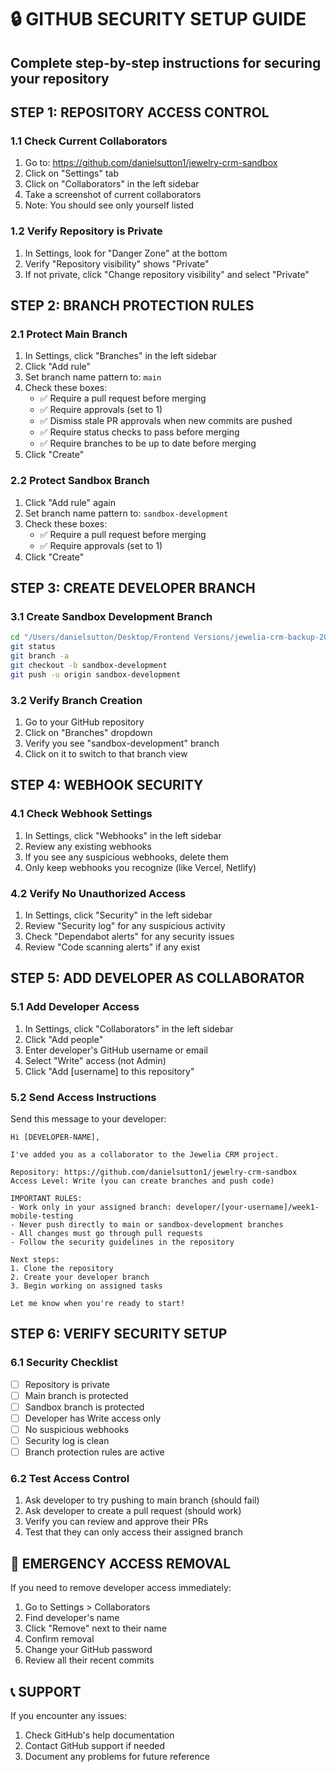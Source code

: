 # 🔒 GITHUB SECURITY SETUP GUIDE
## Complete step-by-step instructions for securing your repository

## STEP 1: REPOSITORY ACCESS CONTROL

### 1.1 Check Current Collaborators
1. Go to: https://github.com/danielsutton1/jewelry-crm-sandbox
2. Click on "Settings" tab
3. Click on "Collaborators" in the left sidebar
4. Take a screenshot of current collaborators
5. Note: You should see only yourself listed

### 1.2 Verify Repository is Private
1. In Settings, look for "Danger Zone" at the bottom
2. Verify "Repository visibility" shows "Private"
3. If not private, click "Change repository visibility" and select "Private"

## STEP 2: BRANCH PROTECTION RULES

### 2.1 Protect Main Branch
1. In Settings, click "Branches" in the left sidebar
2. Click "Add rule"
3. Set branch name pattern to: `main`
4. Check these boxes:
   - ✅ Require a pull request before merging
   - ✅ Require approvals (set to 1)
   - ✅ Dismiss stale PR approvals when new commits are pushed
   - ✅ Require status checks to pass before merging
   - ✅ Require branches to be up to date before merging
5. Click "Create"

### 2.2 Protect Sandbox Branch
1. Click "Add rule" again
2. Set branch name pattern to: `sandbox-development`
3. Check these boxes:
   - ✅ Require a pull request before merging
   - ✅ Require approvals (set to 1)
4. Click "Create"

## STEP 3: CREATE DEVELOPER BRANCH

### 3.1 Create Sandbox Development Branch
```bash
cd "/Users/danielsutton/Desktop/Frontend Versions/jewelia-crm-backup-20250806-173139 (2)"
git status
git branch -a
git checkout -b sandbox-development
git push -u origin sandbox-development
```

### 3.2 Verify Branch Creation
1. Go to your GitHub repository
2. Click on "Branches" dropdown
3. Verify you see "sandbox-development" branch
4. Click on it to switch to that branch view

## STEP 4: WEBHOOK SECURITY

### 4.1 Check Webhook Settings
1. In Settings, click "Webhooks" in the left sidebar
2. Review any existing webhooks
3. If you see any suspicious webhooks, delete them
4. Only keep webhooks you recognize (like Vercel, Netlify)

### 4.2 Verify No Unauthorized Access
1. In Settings, click "Security" in the left sidebar
2. Review "Security log" for any suspicious activity
3. Check "Dependabot alerts" for any security issues
4. Review "Code scanning alerts" if any exist

## STEP 5: ADD DEVELOPER AS COLLABORATOR

### 5.1 Add Developer Access
1. In Settings, click "Collaborators" in the left sidebar
2. Click "Add people"
3. Enter developer's GitHub username or email
4. Select "Write" access (not Admin)
5. Click "Add [username] to this repository"

### 5.2 Send Access Instructions
Send this message to your developer:
```
Hi [DEVELOPER-NAME],

I've added you as a collaborator to the Jewelia CRM project.

Repository: https://github.com/danielsutton1/jewelry-crm-sandbox
Access Level: Write (you can create branches and push code)

IMPORTANT RULES:
- Work only in your assigned branch: developer/[your-username]/week1-mobile-testing
- Never push directly to main or sandbox-development branches
- All changes must go through pull requests
- Follow the security guidelines in the repository

Next steps:
1. Clone the repository
2. Create your developer branch
3. Begin working on assigned tasks

Let me know when you're ready to start!
```

## STEP 6: VERIFY SECURITY SETUP

### 6.1 Security Checklist
- [ ] Repository is private
- [ ] Main branch is protected
- [ ] Sandbox branch is protected
- [ ] Developer has Write access only
- [ ] No suspicious webhooks
- [ ] Security log is clean
- [ ] Branch protection rules are active

### 6.2 Test Access Control
1. Ask developer to try pushing to main branch (should fail)
2. Ask developer to create a pull request (should work)
3. Verify you can review and approve their PRs
4. Test that they can only access their assigned branch

## 🚨 EMERGENCY ACCESS REMOVAL

If you need to remove developer access immediately:
1. Go to Settings > Collaborators
2. Find developer's name
3. Click "Remove" next to their name
4. Confirm removal
5. Change your GitHub password
6. Review all their recent commits

## 📞 SUPPORT

If you encounter any issues:
1. Check GitHub's help documentation
2. Contact GitHub support if needed
3. Document any problems for future reference
